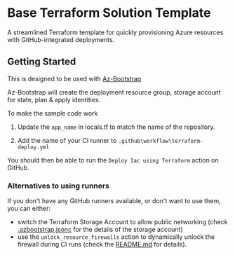 # Base Terraform Solution Template

A streamlined Terraform template for quickly provisioning Azure resources with GitHub-integrated deployments.

## Getting Started

This is designed to be used with [Az-Bootstrap](https://github.com/kewalaka/az-bootstrap)

Az-Bootstrap will create the deployment resource group, storage account for state, plan & apply identities.

To make the sample code work

1) Update the `app_name` in locals.tf to match the name of the repository.

1) Add the name of your CI runner to `.github\workflow\terraform-deploy.yml`

You should then be able to run the `Deploy Iac using Terraform` action on GitHub.

### Alternatives to using runners

If you don't have any GitHub runners available, or don't want to use them, you can either:

- switch the Terraform Storage Account to allow public networking (check [.azbootstrap.jsonc](.azbootstrap.jsonc) for the details of the storage account)
- use the `unlock_resource_firewalls` action to dynamically unlock the firewall during CI runs (check the [README.md](https://github.com/kewalaka/github-azure-iac-templates/blob/main/.github/actions/azure-unlock-firewall/README.md) for details).
